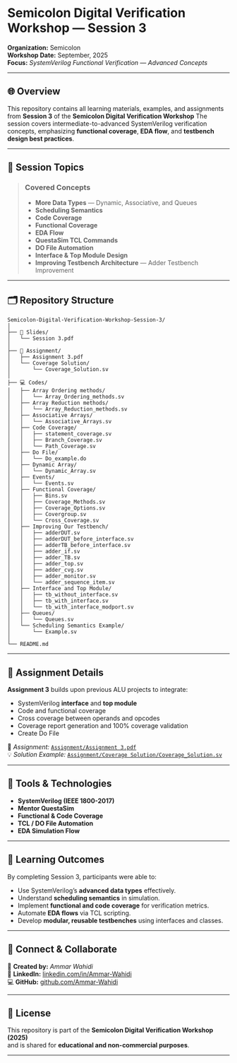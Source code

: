 <!-- ========================================================= -->
<!--              SEMICOLON DIGITAL VERIFICATION WORKSHOP       -->
<!-- ========================================================= -->
<!--                SESSION 3 — INSTRUCTOR: AMMAR WAHIDI        -->
<!-- ========================================================= -->

# Semicolon Digital Verification Workshop — Session 3 
**Organization:** Semicolon   
**Workshop Date:** September, 2025  
**Focus:** *SystemVerilog Functional Verification — Advanced Concepts*

---

## 🌐 Overview
This repository contains all learning materials, examples, and assignments from **Session 3** of the **Semicolon Digital Verification Workshop**
The session covers intermediate-to-advanced SystemVerilog verification concepts, emphasizing **functional coverage**, **EDA flow**, and **testbench design best practices**.

---

## 🧩 Session Topics
> ### Covered Concepts
> - **More Data Types** — Dynamic, Associative, and Queues  
> - **Scheduling Semantics**  
> - **Code Coverage**  
> - **Functional Coverage** 
> - **EDA Flow**  
> - **QuestaSim TCL Commands**  
> - **DO File Automation**  
> - **Interface & Top Module Design**  
> - **Improving Testbench Architecture** — Adder Testbench Improvement 

---

## 🗂️ Repository Structure
```
Semicolon-Digital-Verification-Workshop-Session-3/
│
├── 📘 Slides/
│   └── Session 3.pdf
│
├── 🧠 Assignment/
│   ├── Assignment 3.pdf
│   └── Coverage Solution/
│       └── Coverage_Solution.sv
│
├── 💻 Codes/
│   ├── Array Ordering methods/
│   │   └── Array_Ordering_methods.sv
│   ├── Array Reduction methods/
│   │   └── Array_Reduction_methods.sv
│   ├── Associative Arrays/
│   │   └── Associative_Arrays.sv
│   ├── Code Coverage/
│   │   ├── statement_coverage.sv
│   │   ├── Branch_Coverage.sv
│   │   └── Path_Coverage.sv
│   ├── Do File/
│   │   └── Do_example.do
│   ├── Dynamic Array/
│   │   └── Dynamic_Array.sv
│   ├── Events/
│   │   └── Events.sv
│   ├── Functional Coverage/
│   │   ├── Bins.sv
│   │   ├── Coverage_Methods.sv
│   │   ├── Coverage_Options.sv
│   │   ├── Covergroup.sv
│   │   └── Cross_Coverage.sv
│   ├── Improving Our Testbench/
│   │   ├── adderDUT.sv
│   │   ├── adderDUT_before_interface.sv
│   │   ├── adderTB_before_interface.sv
│   │   ├── adder_if.sv
│   │   ├── adder_TB.sv
│   │   ├── adder_top.sv
│   │   ├── adder_cvg.sv
│   │   ├── adder_monitor.sv
│   │   └── adder_sequence_item.sv
│   ├── Interface and Top Module/
│   │   ├── tb_without_interface.sv
│   │   ├── tb_with_interface.sv
│   │   └── tb_with_interface_modport.sv
│   ├── Queues/
│   │   └── Queues.sv
│   └── Scheduling Semantics Example/
│       └── Example.sv
│
└── README.md
```

---

## 🧠 Assignment Details
**Assignment 3** builds upon previous ALU projects to integrate:
- SystemVerilog **interface** and **top module**
- Code and functional coverage
- Cross coverage between operands and opcodes
- Coverage report generation and 100% coverage validation
- Create Do File 

📘 *Assignment:* [`Assignment/Assignment 3.pdf`](Assignment/Assignment%203.pdf)  
💡 *Solution Example:* [`Assignment/Coverage Solution/Coverage_Solution.sv`](Assignment/Coverage%20Solution/Coverage_Solution.sv)

---

## 🧰 Tools & Technologies
- **SystemVerilog (IEEE 1800-2017)**
- **Mentor QuestaSim**
- **Functional & Code Coverage**
- **TCL / DO File Automation**
- **EDA Simulation Flow**

---

## 🎯 Learning Outcomes
By completing Session 3, participants were able to:
- Use SystemVerilog’s **advanced data types** effectively.  
- Understand **scheduling semantics** in simulation.  
- Implement **functional and code coverage** for verification metrics.  
- Automate **EDA flows** via TCL scripting.  
- Develop **modular, reusable testbenches** using interfaces and classes.  

---

## 🤝 Connect & Collaborate
📍 **Created by:** *Ammar Wahidi*  
🔗 **LinkedIn:** [linkedin.com/in/Ammar-Wahidi](https://www.linkedin.com/in/ammar-wahidi-4292a7309/)  
💻 **GitHub:** [github.com/Ammar-Wahidi](https://github.com/Ammar-Wahidi)

---

## 🧾 License
This repository is part of the **Semicolon Digital Verification Workshop (2025)**  
and is shared for **educational and non-commercial purposes**.


---

<!-- ========================================================= -->
<!--            END OF README — SEMICOLON SESSION 3             -->
<!-- ========================================================= -->
